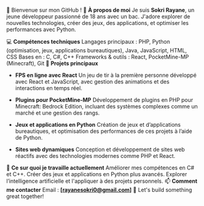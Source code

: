 👋 Bienvenue sur mon GitHub !
📖 **À propos de moi**
Je suis **Sokri Rayane**, un jeune développeur passionné de 18 ans avec un bac. J'adore explorer de nouvelles technologies, créer des jeux, des applications, et optimiser les performances avec Python.

💻 **Compétences techniques**
Langages principaux : PHP, Python (optimisation, jeux, applications bureautiques), Java, JavaScript, HTML, CSS
Bases en : C, C#, C++
Frameworks & outils : React, PocketMine-MP (Minecraft), Git
🌟 **Projets principaux**
 - **FPS en ligne avec React**
Un jeu de tir à la première personne développé avec React et JavaScript, avec gestion des animations et des interactions en temps réel.

 - **Plugins pour PocketMine-MP**
Développement de plugins en PHP pour Minecraft: Bedrock Edition, incluant des systèmes complexes comme un marché et une gestion des rangs.

 - **Jeux et applications en Python**
Création de jeux et d’applications bureautiques, et optimisation des performances de ces projets à l’aide de Python.

 - **Sites web dynamiques**
Conception et développement de sites web réactifs avec des technologies modernes comme PHP et React.

  🔧 **Ce sur quoi je travaille actuellement**
Améliorer mes compétences en C# et C++.
Créer des jeux et applications en Python plus avancés.
Explorer l’intelligence artificielle et l'appliquer à des projets personnels.
  📫 **Comment me contacter**
Email : **[rayanesokri0@gmail.com]**
  🚀 Let's build something great together!
